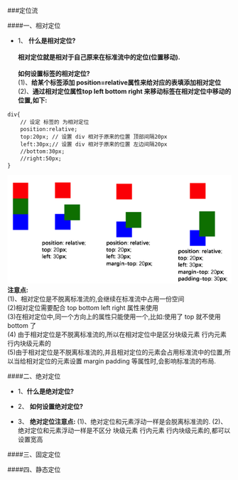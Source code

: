 ###定位流


####一、相对定位

- 1、 **什么是相对定位?** <br><br>**相对定位就是相对于自己原来在标准流中的定位(位置移动).**<br><br>**如何设置标签的相对定位?**<br> (1)、**给某个标签添加 position=relative属性来给对应的表填添加相对定位**<br>(2)、**通过相对定位属性top left bottom right 来移动标签在相对定位中移动的位置,如下:**
```
div{
    // 设定 标签的 为相对定位
    position:relative;
    top:20px; // 设置 div 相对于原来的位置 顶部间隔20px
    left:30px;// 设置 div 相对于原来的位置 左边间隔20px
    //bottom:30px;
    //right:50px;
}
```
![](/assets/Snip20180716_3.png)<br>
**注意点:**<br>(1)、相对定位是不脱离标准流的,会继续在标准流中占用一份空间<br>(2)相对定位需要配合 top bottom left right 属性来使用 <br> (3)在相对定位中,同一个方向上的属性只能使用一个,比如:使用了 top 就不使用bottom 了<br>(4) 由于相对定位是不脱离标准流的,所以在相对定位中是区分块级元素 行内元素  行内块级元素的<br>(5)由于相对定位是不脱离标准流的,并且相对定位的元素会占用标准流中的位置,所以当给相对定位的元素设置 margin padding  等属性时,会影响标准流的布局.


####二、绝对定位

- 1、**什么是绝对定位?**

- 2、 **如何设置绝对定位?**

- 3、 **绝对定位注意点:**
(1)、绝对定位和元素浮动一样是会脱离标准流的.
(2)、绝对定位和元素浮动一样是不区分 块级元素 行内元素 行内块级元素的,都可以设置宽高

####三、固定定位


####四、静态定位
